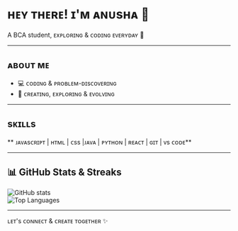 

# ʜᴇʏ ᴛʜᴇʀᴇ! ɪ'ᴍ ᴀɴᴜsʜᴀ 👋  

A BCA student, ᴇxᴘʟᴏʀɪɴɢ & ᴄᴏᴅɪɴɢ ᴇᴠᴇʀʏᴅᴀʏ 🌱  

---

## ᴀʙᴏᴜᴛ ᴍᴇ
- 💻 ᴄᴏᴅɪɴɢ & ᴘʀᴏʙʟᴇᴍ-ᴅɪsᴄᴏᴠᴇʀɪɴɢ    
- 🎯 ᴄʀᴇᴀᴛɪɴɢ, ᴇxᴘʟᴏʀɪɴɢ & ᴇᴠᴏʟᴠɪɴɢ  

---

## sᴋɪʟʟs
** ᴊᴀᴠᴀsᴄʀɪᴘᴛ | ʜᴛᴍʟ | ᴄss |ᴊᴀᴠᴀ | ᴘʏᴛʜᴏɴ | ʀᴇᴀᴄᴛ | ɢɪᴛ | ᴠs ᴄᴏᴅᴇ**  

---

## 📊 GitHub Stats & Streaks
![GitHub stats](https://github-readme-stats.vercel.app/api?username=anusha2063&show_icons=true&theme=tokyonight)  
![Top Languages](https://github-readme-stats.vercel.app/api/top-langs/?username=anusha2063&layout=compact&theme=tokyonight)  

---

ʟᴇᴛ's ᴄᴏɴɴᴇᴄᴛ & ᴄʀᴇᴀᴛᴇ ᴛᴏɢᴇᴛʜᴇʀ ✨

 


